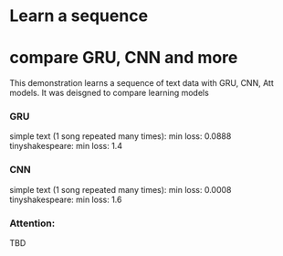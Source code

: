 # Learn a sequence
# compare GRU, CNN and more

This demonstration learns a sequence of text data with GRU, CNN, Att models.
It was deisgned to compare learning models


### GRU
simple text (1 song repeated many times): min loss: 0.0888
tinyshakespeare: min loss: 1.4



### CNN
simple text (1 song repeated many times): min loss: 0.0008
tinyshakespeare: min loss: 1.6

### Attention: 
TBD
